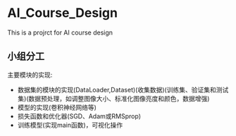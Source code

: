 # AI_Course_Design
This is a projrct for AI course design
## 小组分工
主要模块的实现:
   - 数据集的模块的实现(DataLoader,Dataset)(收集数据)(训练集、验证集和测试集)(数据预处理，如调整图像大小、标准化图像亮度和颜色，数据增强)
   - 模型的实现(卷积神经网络等)
   - 损失函数和优化器(SGD、Adam或RMSprop)
   - 训练模型(实现main函数)，可视化操作
  
